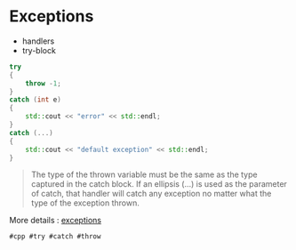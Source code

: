 # Exceptions

* handlers
* try-block

```cpp
try
{
	throw -1;
}
catch (int e)
{
	std::cout << "error" << std::endl;
}
catch (...)
{
	std::cout << "default exception" << std::endl;
}
```

> The type of the thrown variable must be the same as the type captured in the catch block. If an ellipsis (...) is used as the parameter of catch, that handler will catch any exception no matter what the type of the exception thrown. 

More details : [exceptions](https://cplusplus.com/doc/tutorial/exceptions/)

    #cpp #try #catch #throw
